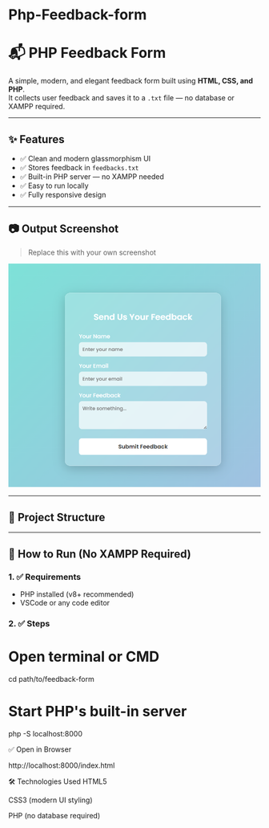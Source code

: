 # Php-Feedback-form
# 📬 PHP Feedback Form

A simple, modern, and elegant feedback form built using **HTML, CSS, and PHP**.  
It collects user feedback and saves it to a `.txt` file — no database or XAMPP required.

---

## ✨ Features

- ✅ Clean and modern glassmorphism UI
- ✅ Stores feedback in `feedbacks.txt`
- ✅ Built-in PHP server — no XAMPP needed
- ✅ Easy to run locally
- ✅ Fully responsive design

---

## 📷 Output Screenshot

> Replace this with your own screenshot

![Feedback Form UI](output.png)

---

## 📁 Project Structure



---

## 🚀 How to Run (No XAMPP Required)

### 1. ✅ Requirements

- PHP installed (v8+ recommended)
- VSCode or any code editor

### 2. ✅ Steps


# Open terminal or CMD
cd path/to/feedback-form

# Start PHP's built-in server
php -S localhost:8000

✅ Open in Browser

http://localhost:8000/index.html

🛠️ Technologies Used
HTML5

CSS3 (modern UI styling)

PHP (no database required)



